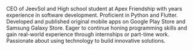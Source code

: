 CEO of JeevSol and High school student at Apex Friendship with years experience in software development. Proficient in Python and Flutter. Developed and published original mobile apps on Google Play Store and Samsung Galaxy Store. Eager to continue honing programming skills and gain real-world experience through internships or part-time work. Passionate about using technology to build innovative solutions.

